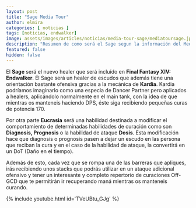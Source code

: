 ```yaml
---
layout: post
title: "Sage Media Tour"
author: elmira
categories: [ noticias ]
tags: [noticias, endwalker]
image: assets/images/articles/noticias/media-tour-sage/mediatoursage.jpg
description: "Resumen de como será el Sage segun la información del Media Tour"
featured: false
hidden: false
---
```


El **Sage** será el nuevo healer que será incluído en **Final Fantasy XIV: Endwalker**. El Sage será un healer de escudos que además tiene una orientación bastante ofensiva gracias a la mecánica de **Kardia**. Kardia podríamos imaginarlo como una especia de Dancer Partner pero aplicados a healers, aplicándolo normalmente en el main tank, con la idea de que mientras os manteneis haciendo DPS, éste siga recibiendo pequeñas curas de potencia 170.

Por otra parte **Eucrasia** será una habilidad destinada a modificar el comportamiento de determinadas habilidades de curación como son **Diagnosis, Prognosis** o la habilidad de ataque **Dosis**. Esta modificación hace que diagnosis o prognosis pasen a dejar un escudo en las persona que reciban la cura y en el caso de la habilidad de ataque, la convertirá en un DoT (Daño en el tiempo).

Además de esto, cada vez que se rompa una de las barreras que apliques, irás recibiendo unos stacks que podrás utilizar en un ataque adicional ofensivo y tener un interesante y completo repertorio de curaciones Off-GCD que te permitirán ir recuperando maná mientras os manteneis curando.

{% include youtube.html id='TVeUBtu_GJg' %}
